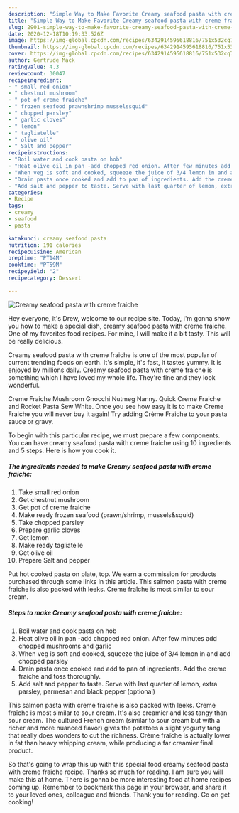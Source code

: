 ```yaml
---
description: "Simple Way to Make Favorite Creamy seafood pasta with creme fraiche"
title: "Simple Way to Make Favorite Creamy seafood pasta with creme fraiche"
slug: 2901-simple-way-to-make-favorite-creamy-seafood-pasta-with-creme-fraiche
date: 2020-12-18T10:19:33.526Z
image: https://img-global.cpcdn.com/recipes/6342914595618816/751x532cq70/creamy-seafood-pasta-with-creme-fraiche-recipe-main-photo.jpg
thumbnail: https://img-global.cpcdn.com/recipes/6342914595618816/751x532cq70/creamy-seafood-pasta-with-creme-fraiche-recipe-main-photo.jpg
cover: https://img-global.cpcdn.com/recipes/6342914595618816/751x532cq70/creamy-seafood-pasta-with-creme-fraiche-recipe-main-photo.jpg
author: Gertrude Mack
ratingvalue: 4.3
reviewcount: 30047
recipeingredient:
- " small red onion"
- " chestnut mushroom"
- " pot of creme fraiche"
- " frozen seafood prawnshrimp musselssquid"
- " chopped parsley"
- " garlic cloves"
- " lemon"
- " tagliatelle"
- " olive oil"
- " Salt and pepper"
recipeinstructions:
- "Boil water and cook pasta on hob"
- "Heat olive oil in pan -add chopped red onion. After few minutes add chopped mushrooms and garlic"
- "When veg is soft and cooked, squeeze the juice of 3/4 lemon in and add chopped parsley"
- "Drain pasta once cooked and add to pan of ingredients. Add the creme fraiche and toss thoroughly."
- "Add salt and pepper to taste. Serve with last quarter of lemon, extra parsley, parmesan and black pepper (optional)"
categories:
- Recipe
tags:
- creamy
- seafood
- pasta

katakunci: creamy seafood pasta 
nutrition: 191 calories
recipecuisine: American
preptime: "PT14M"
cooktime: "PT59M"
recipeyield: "2"
recipecategory: Dessert

---
```



![Creamy seafood pasta with creme fraiche](https://img-global.cpcdn.com/recipes/6342914595618816/751x532cq70/creamy-seafood-pasta-with-creme-fraiche-recipe-main-photo.jpg)

Hey everyone, it's Drew, welcome to our recipe site. Today, I'm gonna show you how to make a special dish, creamy seafood pasta with creme fraiche. One of my favorites food recipes. For mine, I will make it a bit tasty. This will be really delicious.

Creamy seafood pasta with creme fraiche is one of the most popular of current trending foods on earth. It's simple, it's fast, it tastes yummy. It is enjoyed by millions daily. Creamy seafood pasta with creme fraiche is something which I have loved my whole life. They're fine and they look wonderful.

Creme Fraiche Mushroom Gnocchi Nutmeg Nanny. Quick Creme Fraiche and Rocket Pasta Sew White. Once you see how easy it is to make Creme Fraiche you will never buy it again! Try adding Crème Fraiche to your pasta sauce or gravy.


To begin with this particular recipe, we must prepare a few components. You can have creamy seafood pasta with creme fraiche using 10 ingredients and 5 steps. Here is how you cook it.

<!--inarticleads1-->

##### The ingredients needed to make Creamy seafood pasta with creme fraiche:

1. Take  small red onion
1. Get  chestnut mushroom
1. Get  pot of creme fraiche
1. Make ready  frozen seafood (prawn/shrimp, mussels&amp;squid)
1. Take  chopped parsley
1. Prepare  garlic cloves
1. Get  lemon
1. Make ready  tagliatelle
1. Get  olive oil
1. Prepare  Salt and pepper


Put hot cooked pasta on plate, top. We earn a commission for products purchased through some links in this article. This salmon pasta with creme fraiche is also packed with leeks. Creme fraîche is most similar to sour cream. 

<!--inarticleads2-->

##### Steps to make Creamy seafood pasta with creme fraiche:

1. Boil water and cook pasta on hob
1. Heat olive oil in pan -add chopped red onion. After few minutes add chopped mushrooms and garlic
1. When veg is soft and cooked, squeeze the juice of 3/4 lemon in and add chopped parsley
1. Drain pasta once cooked and add to pan of ingredients. Add the creme fraiche and toss thoroughly.
1. Add salt and pepper to taste. Serve with last quarter of lemon, extra parsley, parmesan and black pepper (optional)


This salmon pasta with creme fraiche is also packed with leeks. Creme fraîche is most similar to sour cream. It&#39;s also creamier and less tangy than sour cream. The cultured French cream (similar to sour cream but with a richer and more nuanced flavor) gives the potatoes a slight yogurty tang that really does wonders to cut the richness. Crème fraîche is actually lower in fat than heavy whipping cream, while producing a far creamier final product. 

So that's going to wrap this up with this special food creamy seafood pasta with creme fraiche recipe. Thanks so much for reading. I am sure you will make this at home. There is gonna be more interesting food at home recipes coming up. Remember to bookmark this page in your browser, and share it to your loved ones, colleague and friends. Thank you for reading. Go on get cooking!
